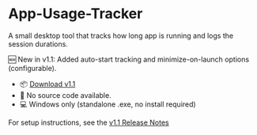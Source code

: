 # App-Usage-Tracker

A small desktop tool that tracks how long app is running and logs the session durations.

🆕 New in v1.1: Added auto-start tracking and minimize-on-launch options (configurable).

- 📦 [Download v1.1](https://github.com/VideoGamerMan/App-Usage-Tracker/releases/tag/v1.1)
- 📝 No source code available.
- 💻 Windows only (standalone .exe, no install required)

 For setup instructions, see the [v1.1 Release Notes](https://github.com/VideoGamerMan/App-Usage-Tracker/releases/tag/v1.1)
